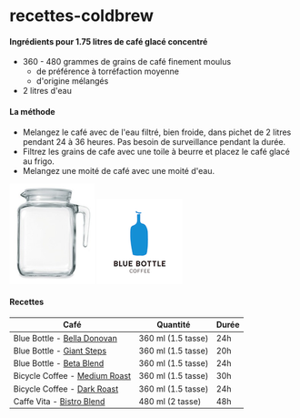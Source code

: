 # recettes-coldbrew


#### Ingrédients pour 1.75 litres de café glacé concentré
* 360 - 480 grammes de grains de café finement moulus
  * de préférence à torréfaction moyenne
  * d'origine mélangés
* 2 litres d'eau


#### La méthode

* Melangez le café avec de l'eau filtré, bien froide, dans pichet de 2 litres pendant 24 à 36 heures. Pas besoin de surveillance pendant la durée. 
* Filtrez les grains de cafe avec une toile à beurre et placez le café glacé au frigo. 
* Melangez une moité de café avec une moité d'eau.



![pitcher][1] ![bb][2]



#### Recettes

Café         | Quantité      | Durée
------------ | ------------- | ------------
Blue Bottle - [Bella Donovan](https://bluebottlecoffee.com/store/bella-donovan) | 360 ml (1.5 tasse)| 24h
Blue Bottle - [Giant Steps](https://bluebottlecoffee.com/store/giant-steps) | 360 ml (1.5 tasse) | 20h
Blue Bottle - [Beta Blend](https://bluebottlecoffee.com/releases/beta-blend) | 360 ml (1.5 tasse) | 24h
Bicycle Coffee - [Medium Roast](http://bicyclecoffeeco.com/roasts/) | 360 ml (1.5 tasse) | 30h
Bicycle Coffee - [Dark Roast](http://bicyclecoffeeco.com/roasts/)| 360 ml (1.5 tasse) | 24h
Caffe Vita - [Bistro Blend](http://www.caffevita.com/coffee) | 480 ml (2 tasse) | 48h



[1]: images/pichet.png "pichet"
[2]: images/bb.png "bb"
[3]: images/vita.png "vita"